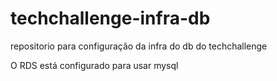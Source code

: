 # techchallenge-infra-db
repositorio para configuração da infra do db do techchallenge

O RDS está configurado para usar mysql

